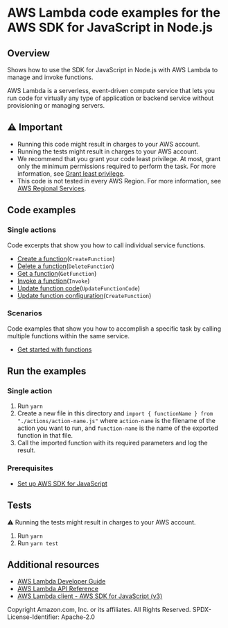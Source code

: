 # AWS Lambda code examples for the AWS SDK for JavaScript in Node.js

## Overview

Shows how to use the SDK for JavaScript in Node.js with AWS Lambda to manage and invoke
functions.

AWS Lambda is a serverless, event-driven compute service that lets you run code for virtually any type of application or backend service without provisioning or managing servers.

## ⚠️ Important

- Running this code might result in charges to your AWS account.
- Running the tests might result in charges to your AWS account.
- We recommend that you grant your code least privilege. At most, grant only the minimum permissions required to perform the task. For more information, see [Grant least privilege](https://docs.aws.amazon.com/IAM/latest/UserGuide/best-practices.html#grant-least-privilege).
- This code is not tested in every AWS Region. For more information, see [AWS Regional Services](https://aws.amazon.com/about-aws/global-infrastructure/regional-product-services).

## Code examples

### Single actions

Code excerpts that show you how to call individual service functions.

- [Create a function](./actions/create-function.js)(`CreateFunction`)
- [Delete a function](./actions/delete-function.js)(`DeleteFunction`)
- [Get a function](./actions/get-function.js)(`GetFunction`)
- [Invoke a function](./actions/invoke.js)(`Invoke`)
- [Update function code](./actions/update-function-code.js)(`UpdateFunctionCode`)
- [Update function configuration](./actions/update-function-configuration.js)(`CreateFunction`)

### Scenarios

Code examples that show you how to accomplish a specific task by calling multiple functions within the same service.

- [Get started with functions](./scenarios/basic)

## Run the examples

### Single action

1. Run `yarn`
1. Create a new file in this directory and `import { functionName } from "./actions/action-name.js"`
   where `action-name` is the filename of the action you want to run, and `function-name` is the name of
   the exported function in that file.
1. Call the imported function with its required parameters and log the result.

### Prerequisites

- [Set up AWS SDK for JavaScript](../README.rst)

## Tests

⚠️ Running the tests might result in charges to your AWS account.

1. Run `yarn`
1. Run `yarn test`

## Additional resources

- [AWS Lambda Developer Guide](https://docs.aws.amazon.com/lambda/latest/dg/welcome.html)
- [AWS Lambda API Reference](https://docs.aws.amazon.com/lambda/latest/dg/API_Reference.html)
- [AWS Lambda client - AWS SDK for JavaScript (v3)](https://docs.aws.amazon.com/AWSJavaScriptSDK/v3/latest/clients/client-lambda/index.html)

Copyright Amazon.com, Inc. or its affiliates. All Rights Reserved. SPDX-License-Identifier: Apache-2.0
